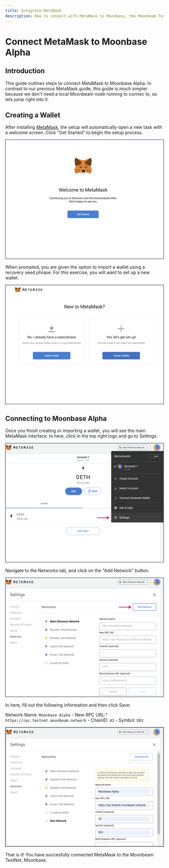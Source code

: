 ```yaml
---
title: Integrate MetaMask
description: How to connect with MetaMask to Moonbase, the Moonbeam TestNet
---
```


# Connect MetaMask to Moonbase Alpha

## Introduction

This guide outlines steps to connect MetaMask to Moonbase Alpha. In contrast to our previous MetaMask guide, this guide is much simpler because we don't need a local Moonbeam node running to connec to, so lets jump right into it.

## Creating a Wallet

After installing [MetaMask](https://metamask.io), the setup will automatically open a new task with a welcome screen. Click "Get Started" to begin the setup process.

![MetaMask1](/images/testnet/testnet-metamask1.png)

When prompted, you are given the option to import a wallet using a recovery seed phrase. For this exercise, you will want to set up a new wallet.

![MetaMask2](/images/testnet/testnet-metamask2.png)

## Connecting to Moonbase Alpha

Once you finish creating or importing a wallet, you will see the main MetaMask interface. In here, click in the top right logo and go to Settings.

![MetaMask3](/images/testnet/testnet-metamask3.png)

Navigate to the Networks tab, and click on the "Add Network" button.

![MetaMask4](/images/testnet/testnet-metamask4.png)

In here, fill out the following information and then click Save:

Network Name: `Moonbase Alpha` - New RPC URL:" `https://rpc.testnet.moonbeam.network` - ChainID: `43` - Symbol: `DEV`

![MetaMask5](/images/testnet/testnet-metamask5.png)

That is it! You have succesfully connected MetaMask to the Moonbeam TestNet, Moonbase.
